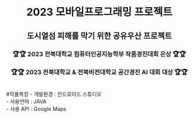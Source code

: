 <div align = center>
  <h1> 2023 모바일프로그래밍 프로젝트 </h1>
  <h2> 도시열섬 피해를 막기 위한 공유우산 프로젝트 </h2>
  <h3> 🏆🏆 2023 전북대학교 컴퓨터인공지능학부 작품경진대회 은상 🏆🏆 <br><br>
  🏆🏆 2023 전북대학교 & 전북비전대학교 공간경진 AI 대회 대상 🏆🏆</h3> </div>
  <br>
  #작품특징
  - 개발환경 : 안드로이드 스튜디오 <br>
  - 사용언어 : JAVA <br>
  - 사용 API : Google Maps
